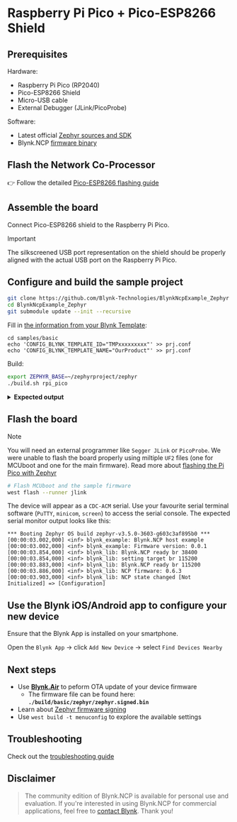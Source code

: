 
# Raspberry Pi Pico + Pico-ESP8266 Shield

## Prerequisites

Hardware:

- Raspberry Pi Pico (RP2040)
- Pico-ESP8266 Shield
- Micro-USB cable
- External Debugger (JLink/PicoProbe)

Software:

- Latest official [Zephyr sources and SDK][zephyr_sdk]
- Blynk.NCP [firmware binary][blynk_ncp_binary]

## Flash the Network Co-Processor

👉 Follow the detailed [Pico-ESP8266 flashing guide](../../flashing_ncp/Pico_ESP8266.md)

## Assemble the board

Connect Pico-ESP8266 shield to the Raspberry Pi Pico.

> [!IMPORTANT]
> The silkscreened USB port representation on the shield should be properly aligned with the actual USB port on the Raspberry Pi Pico.

## Configure and build the sample project

```sh
git clone https://github.com/Blynk-Technologies/BlynkNcpExample_Zephyr
cd BlynkNcpExample_Zephyr
git submodule update --init --recursive
```

Fill in [the information from your Blynk Template](https://bit.ly/BlynkInject):

```
cd samples/basic
echo 'CONFIG_BLYNK_TEMPLATE_ID="TMPxxxxxxxxx"' >> prj.conf
echo 'CONFIG_BLYNK_TEMPLATE_NAME="OurProduct"' >> prj.conf
```

Build:

```sh
export ZEPHYR_BASE=~/zephyrproject/zephyr
./build.sh rpi_pico
```

<details><summary><b>Expected output</b></summary>

```log
...
...
[158/159] Linking C executable zephyr/zephyr.elf
Memory region         Used Size  Region Size  %age Used
           FLASH:       52388 B     907904 B      5.77%
             RAM:       24768 B       264 KB      9.16%
        IDT_LIST:          0 GB         2 KB      0.00%
Generating files from /data/_Business/xplore_fw_andrii/blynk_over_zephyr/samples/basic/build/basic/zephyr/zephyr.elf for board: rpi_pico
image.py: sign the payload
image.py: sign the payload
image.py: sign the payload
image.py: sign the payload
...
[14/271] Performing build step for 'second_stage_bootloader'
[1/2] Building ASM object CMakeFiles/boot_stage2.dir/home/vshymanskyy/zephyrproject/modules/hal/rpi_pico/src/rp2_common/boot_stage2/boot2_w25q080.S.obj
[2/2] Linking ASM executable boot_stage2
[270/271] Linking C executable zephyr/zephyr.elf
Memory region         Used Size  Region Size  %age Used
      BOOT_FLASH:         256 B        256 B    100.00%
           FLASH:       27802 B      65280 B     42.59%
             RAM:       24832 B       264 KB      9.19%
        IDT_LIST:          0 GB         2 KB      0.00%
Generating files from /data/_Business/xplore_fw_andrii/blynk_over_zephyr/samples/basic/build/mcuboot/zephyr/zephyr.elf for board: rpi_pico
Converting to uf2, output size: 56320, start address: 0x10000000
Wrote 56320 bytes to zephyr.uf2
[271/271] cd /data/_Business/xplore_fw_andrii/bl...yr/samples/basic/build/mcuboot/zephyr/zephyr.elf
[16/16] Completed 'mcuboot'
```

</details>

## Flash the board

> [!NOTE]
> You will need an external programmer like `Segger JLink` or `PicoProbe`.
> We were unable to flash the board properly using miltiple `UF2` files (one for MCUboot and one for the main firmware).
> Read more about [flashing the Pi Pico with Zephyr](https://docs.zephyrproject.org/latest/boards/arm/rpi_pico/doc/index.html#flashing)

```sh
# Flash MCUboot and the sample firmware
west flash --runner jlink
```

The device will appear as a `CDC-ACM` serial.
Use your favourite serial terminal software (`PuTTY`, `minicom`, `screen`) to access the serial console.
The expected serial monitor output looks like this:

```log
*** Booting Zephyr OS build zephyr-v3.5.0-3603-g603c3af895b0 ***
[00:00:03.002,000] <inf> blynk_example: Blynk.NCP host example
[00:00:03.002,000] <inf> blynk_example: Firmware version: 0.0.1
[00:00:03.854,000] <inf> blynk_lib: Blynk.NCP ready br 38400
[00:00:03.854,000] <inf> blynk_lib: setting target br 115200
[00:00:03.883,000] <inf> blynk_lib: Blynk.NCP ready br 115200
[00:00:03.886,000] <inf> blynk_lib: NCP firmware: 0.6.3
[00:00:03.903,000] <inf> blynk_lib: NCP state changed [Not Initialized] => [Configuration]
```

## Use the Blynk iOS/Android app to configure your new device

Ensure that the Blynk App is installed on your smartphone.

Open the `Blynk App` -> click `Add New Device` -> select `Find Devices Nearby`


## Next steps

- Use [**Blynk.Air**](https://docs.blynk.io/en/blynk.console/blynk.air) to peform OTA update of your device firmware
  - The firmware file can be found here: **`./build/basic/zephyr/zephyr.signed.bin`**
- Learn about [Zephyr firmware signing](https://docs.zephyrproject.org/latest/develop/west/sign.html)
- Use `west build -t menuconfig` to explore the available settings

## Troubleshooting

Check out the [troubleshooting guide](../../Troubleshooting.md)

## Disclaimer

> The community edition of Blynk.NCP is available for personal use and evaluation.
If you're interested in using Blynk.NCP for commercial applications, feel free to [contact Blynk][blynk_sales]. Thank you!

[zephyr_sdk]: https://docs.zephyrproject.org/latest/develop/getting_started/index.html
[blynk_ncp_binary]: https://docs.blynk.io/en/blynk.ncp/supported-connectivity-modules
[blynk_sales]: https://blynk.io/en/contact-us-business

